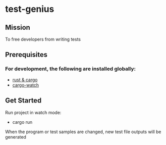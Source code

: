 # test-genius

## Mission

To free developers from writing tests

## Prerequisites

### For development, the following are installed globally:

- [rust & cargo](https://www.rust-lang.org/learn/get-started)
- [cargo-watch](https://crates.io/crates/cargo-watch)

## Get Started

Run project in watch mode:

- cargo run

When the program or test samples are changed, new test file outputs will be generated
